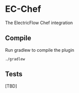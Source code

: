 EC-Chef
============

The ElectricFlow Chef integration

## Compile ##

Run gradlew to compile the plugin

`./gradlew`

## Tests ##
[TBD]
